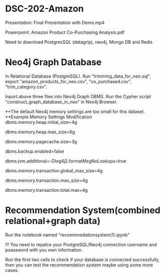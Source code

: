 # DSC-202-Amazon
Presentation: Final Presentation with Demo.mp4

Powerpoint: Amazon Product Co-Purchasing Analysis.pdf

Need to download PostgresSQL (datagrip), neo4j, Mongo DB and Redis

# Neo4j Graph Database
In Relational Database (PostgreSQL). Run "trimming_data_for_neo.sql", export "amazon_products_for_neo.csv", "co_purchased.csv", "trim_category.csv". 

Inport above three files into Neo4j Graph DBMS. Run the Cypher script "construct_graph_database_in_neo" in Neo4j Browser. 


**The default Neo4j memory settings are too small for this dataset. 
**Example Memory Settings Modification
dbms.memory.heap.initial_size=4g

dbms.memory.heap.max_size=6g

dbms.memory.pagecache.size=3g

dbms.backup.enabled=false

dbms.jvm.additional=-Dlog4j2.formatMsgNoLookups=true

dbms.memory.transaction.global_max_size=4g

dbms.memory.transaction.max_size=4g

dbms.memory.transaction.total.max=4g



# Recommendation System(combined relational+graph data)

Run the notebook named "recommnedationsystem(1).ipynb"

!!! You need to repalce your PostgreSQL/Neo4j connection username and poassword with you own information.

Run the first two cells to check if your database is connected successfully, then you can test the recommendation system maybe using some more cases.
